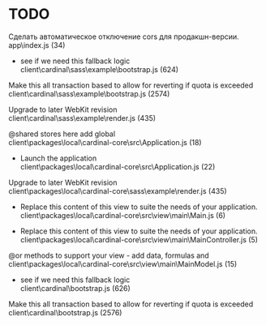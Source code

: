 
TODO
============

Сделать автоматическое отключение cors для продакшн-версии.  
app\index.js (34)

- see if we need this fallback logic  
client\cardinal\sass\example\bootstrap.js (624)

Make this all transaction based to allow for reverting if quota is exceeded  
client\cardinal\sass\example\bootstrap.js (2574)

Upgrade to later WebKit revision  
client\cardinal\sass\example\render.js (435)

@shared stores here add global  
client\packages\local\cardinal-core\src\Application.js (18)

- Launch the application  
client\packages\local\cardinal-core\src\Application.js (22)

Upgrade to later WebKit revision  
client\packages\local\cardinal-core\sass\example\render.js (435)

- Replace this content of this view to suite the needs of your application.  
client\packages\local\cardinal-core\src\view\main\Main.js (6)

- Replace this content of this view to suite the needs of your application.  
client\packages\local\cardinal-core\src\view\main\MainController.js (5)

@or methods to support your view - add data, formulas and  
client\packages\local\cardinal-core\src\view\main\MainModel.js (15)

- see if we need this fallback logic  
client\cardinal\bootstrap.js (626)

Make this all transaction based to allow for reverting if quota is exceeded  
client\cardinal\bootstrap.js (2576)
